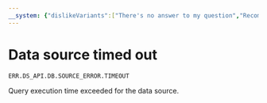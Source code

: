 ```yaml
---
__system: {"dislikeVariants":["There's no answer to my question","Recommendations aren't helpful","Content does not match the title","Other"]}
---
```

# Data source timed out

`ERR.DS_API.DB.SOURCE_ERROR.TIMEOUT`

Query execution time exceeded for the data source.


